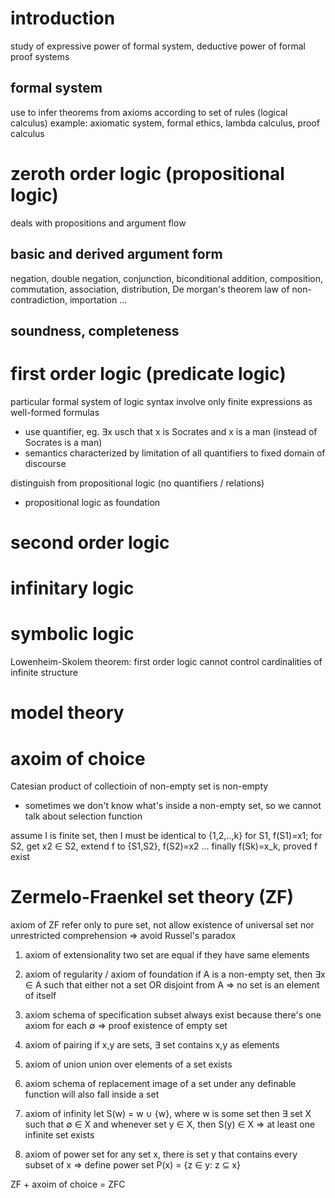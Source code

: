 # introduction
study of expressive power of formal system, deductive power of formal proof systems

## formal system
use to infer theorems from axioms according to set of rules (logical calculus)
example: axiomatic system, formal ethics, lambda calculus, proof calculus

# zeroth order logic (propositional logic)
deals with propositions and argument flow

## basic and derived argument form
negation, double negation, conjunction, biconditional
addition, composition, commutation, association, distribution, De morgan's theorem
law of non-contradiction, importation ...

## soundness, completeness




# first order logic (predicate logic)
particular formal system of logic
syntax involve only finite expressions as well-formed formulas
- use quantifier, eg. ∃x usch that x is Socrates and x is a man (instead of Socrates is a man)
- semantics characterized by limitation of all quantifiers to fixed domain of discourse

distinguish from propositional logic (no quantifiers / relations)
- propositional logic as foundation


# second order logic

# infinitary logic

# symbolic logic
Lowenheim-Skolem theorem: first order logic cannot control cardinalities of infinite structure

# model theory



# axoim of choice
Catesian product of collectioin of non-empty set is non-empty
- sometimes we don't know what's inside a non-empty set, so we cannot talk about selection function 

assume I is finite set, then I must be identical to {1,2,..,k}
for S1, f(S1)=x1; for S2, get x2 ∈ S2, extend f to {S1,S2}, f(S2)=x2 ...
finally f(Sk)=x_k, proved f exist

# Zermelo-Fraenkel set theory (ZF)
axiom of ZF refer only to pure set, not allow existence of universal set nor unrestricted comprehension
=> avoid Russel's paradox

1. axiom of extensionality
two set are equal if they have same elements

2. axiom of regularity / axiom of foundation
if A is a non-empty set, then ∃x ∈ A such that either not a set OR disjoint from A
=> no set is an element of itself

3. axiom schema of specification
subset always exist because there's one axiom for each ∅
=> proof existence of empty set

4. axiom of pairing
if x,y are sets, ∃ set contains x,y as elements

5. axiom of union
union over elements of a set exists

6. axiom schema of replacement
image of a set under any definable function will also fall inside a set

7. axiom of infinity
let S(w) = w ∪ {w}, where w is some set
then ∃ set X such that ∅ ∈ X and 
whenever set y ∈ X, then S(y) ∈ X
=> at least one infinite set exists

8. axiom of power set
for any set x, there is set y that contains every subset of x
=> define power set P(x) = {z ∈ y: z ⊆ x}

ZF + axoim of choice = ZFC





























